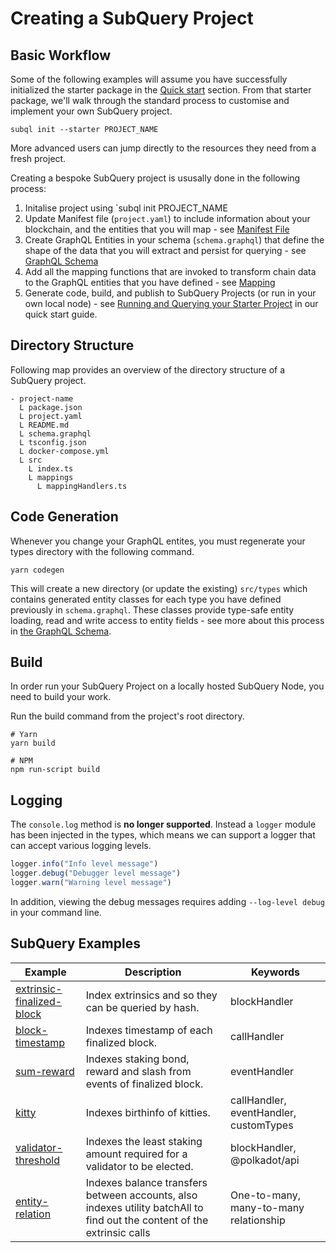 # Creating a SubQuery Project

## Basic Workflow

Some of the following examples will assume you have successfully initialized the starter package in the [Quick start](/quickstart) section. From that starter package, we'll walk through the standard process to customise and implement your own SubQuery project.

```shell
subql init --starter PROJECT_NAME
```

More advanced users can jump directly to the resources they need from a fresh project.

Creating a bespoke SubQuery project is ususally done in the following process:
1. Initalise project using `subql init PROJECT_NAME
2. Update Manifest file (`project.yaml`) to include information about your blockchain, and the entities that you will map - see [Manifest File](/create/manifest)
3. Create GraphQL Entities in your schema (`schema.graphql`) that define the shape of the data that you will extract and persist for querying - see [GraphQL Schema](/create/graphql)
4. Add all the mapping functions that are invoked to transform chain data to the GraphQL entities that you have defined - see [Mapping](/create/mapping)
5. Generate code, build, and publish to SubQuery Projects (or run in your own local node) - see [Running and Querying your Starter Project](/quickstart.html#running-and-querying-your-starter-project) in our quick start guide.


## Directory Structure

Following map provides an overview of the directory structure of a SubQuery project.

```
- project-name
  L package.json
  L project.yaml
  L README.md
  L schema.graphql
  L tsconfig.json
  L docker-compose.yml
  L src
    L index.ts
    L mappings
      L mappingHandlers.ts
```

## Code Generation

Whenever you change your GraphQL entites, you must regenerate your types directory with the following command.

```
yarn codegen
```

This will create a new directory (or update the existing) `src/types` which contains generated entity classes for each type you have defined previously in `schema.graphql`. These classes provide type-safe entity loading, read and write access to entity fields - see more about this process in [the GraphQL Schema](/create/graphql).

## Build 

In order run your SubQuery Project on a locally hosted SubQuery Node, you need to build your work.

Run the build command from the project's root directory.
```shell
# Yarn
yarn build

# NPM
npm run-script build
```

## Logging

The `console.log` method is **no longer supported**. Instead a `logger` module has been injected in the types, which means we can support a logger that can accept various logging levels.

```typescript
logger.info("Info level message")
logger.debug("Debugger level message")
logger.warn("Warning level message")
```

In addition, viewing the debug messages requires adding `--log-level debug` in your command line.

## SubQuery Examples

| Example                   | Description                                          | Keywords     |
|---------------------------|------------------------------------------------------|--------------|
| [extrinsic-finalized-block](https://github.com/subquery/subql-examples/tree/main/extrinsic-finalized-block) | Index extrinsics and so they can be queried by hash. | blockHandler |
| [block-timestamp](https://github.com/subquery/subql-examples/tree/main/block-timestamp) | Indexes timestamp of each finalized block. | callHandler |
| [sum-reward](https://github.com/subquery/subql-examples/tree/main/sum-reward) | Indexes staking bond, reward and slash from events of finalized block. | eventHandler |
| [kitty](https://github.com/subquery/subql-examples/tree/main/kitty) | Indexes birthinfo of kitties. | callHandler, eventHandler, customTypes |
| [validator-threshold](https://github.com/subquery/subql-examples/tree/main/validator-threshold) | Indexes the least staking amount required for a validator to be elected. | blockHandler, @polkadot/api |
| [entity-relation](https://github.com/subquery/subql-examples/tree/main/entity-relation) | Indexes balance transfers between accounts, also indexes utility batchAll to find out the content of the extrinsic calls | One-to-many, many-to-many relationship |

